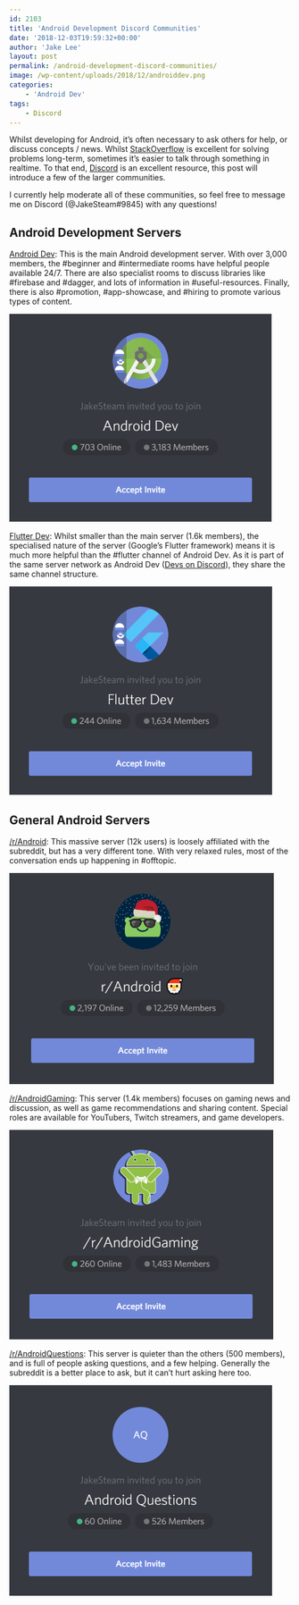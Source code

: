 ```yaml
---
id: 2103
title: 'Android Development Discord Communities'
date: '2018-12-03T19:59:32+00:00'
author: 'Jake Lee'
layout: post
permalink: /android-development-discord-communities/
image: /wp-content/uploads/2018/12/androiddev.png
categories:
    - 'Android Dev'
tags:
    - Discord
---
```


Whilst developing for Android, it’s often necessary to ask others for help, or discuss concepts / news. Whilst [StackOverflow](https://stackoverflow.com/questions/tagged/android) is excellent for solving problems long-term, sometimes it’s easier to talk through something in realtime. To that end, [Discord](https://discordapp.com/) is an excellent resource, this post will introduce a few of the larger communities.

I currently help moderate all of these communities, so feel free to message me on Discord (@JakeSteam#9845) with any questions!

## Android Development Servers

[Android Dev](https://discord.gg/TnJRnf4): This is the main Android development server. With over 3,000 members, the #beginner and #intermediate rooms have helpful people available 24/7. There are also specialist rooms to discuss libraries like #firebase and #dagger, and lots of information in #useful-resources. Finally, there is also #promotion, #app-showcase, and #hiring to promote various types of content.

[![](/wp-content/uploads/2018/12/androiddev.png)](https://discordapp.com/invite/TnJRnf4)

[Flutter Dev](https://discord.gg/qgs7DNe): Whilst smaller than the main server (1.6k members), the specialised nature of the server (Google’s Flutter framework) means it is much more helpful than the #flutter channel of Android Dev. As it is part of the same server network as Android Dev ([Devs on Discord](https://discord.gg/B5YCN6N)), they share the same channel structure.

[![](/wp-content/uploads/2018/12/flutterdev.png)](https://discordapp.com/invite/qgs7DNe)

## General Android Servers

[/r/Android](http://discord.gg/android): This massive server (12k users) is loosely affiliated with the subreddit, but has a very different tone. With very relaxed rules, most of the conversation ends up happening in #offtopic.

[![](/wp-content/uploads/2018/12/android.png)](https://discordapp.com/invite/android)

[/r/AndroidGaming](https://discord.gg/Fa9ahHK): This server (1.4k members) focuses on gaming news and discussion, as well as game recommendations and sharing content. Special roles are available for YouTubers, Twitch streamers, and game developers.

[![](/wp-content/uploads/2018/12/androidgaming.png)](https://discordapp.com/invite/Fa9ahHK)

[/r/AndroidQuestions](https://discord.gg/Cw62EkV): This server is quieter than the others (500 members), and is full of people asking questions, and a few helping. Generally the subreddit is a better place to ask, but it can’t hurt asking here too.

[![](/wp-content/uploads/2018/12/androidquestions.png)](https://discordapp.com/invite/Cw62EkV)